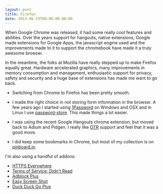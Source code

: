 ```yaml
---
layout: post
title: Firefox
date: 2013-06-23T09:00:00-00:00
---
```


When Google Chrome was released, it had some really cool features and abilities. Over the years support for hangouts, native extensions, Google made extensions for Google Apps, the javascript engine used and the improvements made to it to support the chromebook have made it a truly awesome browser.

In the meantime, the folks at Mozilla have really stepped up to make Firefox equally great. Hardware accelerated graphics, many improvements in memory consumption and management, enthusiastic support for privacy, safety and security and a huge base of extensions has made me want to go back.

* Switching from Chrome to Firefox has been pretty smooth.

* I made the right choice in not storing form information in the browser. A few years ago I started using [1Password](https://agilebits.com/) on Windows and OSX and in Linux I use [password-store](http://zx2c4.com/projects/password-store/). This made things a lot easier.

* I was using the recent Google Hangouts chrome extension, but moved back to Adium and Pidgen. I really like [OTR](https://en.wikipedia.org/wiki/Off-the-Record_Messaging) support and feel that it was a good move.

* I did keep some bookmarks in Chrome, but most of my collection is on [pinboard.in](https://pinboard.in/u:ngerakines).

I'm also using a handful of addons:

* [HTTPS Everywhere](https://www.eff.org/https-everywhere)
* [Terms of Service; Didn't Read](https://tosdr.org/)
* [Adblock Plus](https://adblockplus.org/)
* [Easy Screen Shot](https://addons.mozilla.org/en-US/firefox/addon/easyscreenshot/)
* [Duck Duck Go Plus](https://addons.mozilla.org/en-US/firefox/addon/duckduckgo-for-firefox/)
